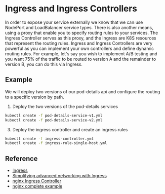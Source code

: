 # Ingress and Ingress Controllers #

In order to expose your service externally we know that we can use NodePort and LoadBalancer service types.  There is also another means, using a proxy that enable you to specify routing rules to your services.  The Ingress Controller serves as this proxy, and the Ingress are K8S resources that represent the routing rules.  Ingress and Ingress Controllers are very powerful as you can implement your own controllers and define dynamic routing rules.  For example, let's say you wish to implement A/B testing and you want 75% of the traffic to be routed to version A and the remainder to version B, you can do this via Ingress.

## Example ##

We will deploy two versions of our pod-details api and configure the routing to a specific version by path.

1. Deploy the two versions of the pod-details services

```sh
kubectl create -f pod-details-service-v1.yml
kubectl create -f pod-details-service-v2.yml
```

3. Deploy the ingress controller and create an ingress rules

```sh
kubectl create -f ingress-controller.yml
kubectl create -f ingress-rule-single-host.yml
```

## Reference ##

* [Ingress](https://kubernetes.io/docs/concepts/services-networking/ingress/)
* [Simplifying advanced networking with Ingress](http://blog.kubernetes.io/2016/03/Kubernetes-1.2-and-simplifying-advanced-networking-with-Ingress.html)
* [nginx Ingress Controller](https://github.com/kubernetes/ingress-nginx)
* [nginx complete example](https://github.com/nginxinc/kubernetes-ingress/tree/master/examples/complete-example)
